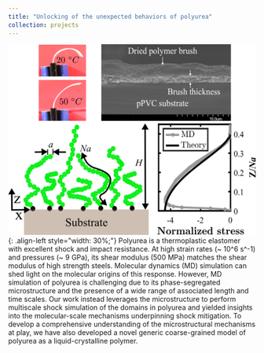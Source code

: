 ```yaml
---
title: "Unlocking of the unexpected behaviors of polyurea"
collection: projects
---
```


![styled-image](/images/polymer_brush.png){: .align-left style="width: 30%;"} Polyurea is a thermoplastic elastomer with excellent shock and impact resistance. At high strain rates (~ 10^6 s^-1) and pressures (~ 9 GPa), its shear modulus (500 MPa) matches the shear modulus of high strength steels. Molecular dynamics (MD) simulation can shed light on the molecular origins of this response. However, MD simulation of polyurea is challenging due to its phase-segregated microstructure and the presence of a wide range of associated length and time scales. Our work instead leverages the microstructure to perform multiscale shock simulation of the domains in polyurea and yielded insights into the molecular-scale mechanisms underpinning shock mitigation. To develop a comprehensive understanding of the microstructural mechanisms at play, we have also developed a novel generic coarse-grained model of polyurea as a liquid-crystalline polymer.
